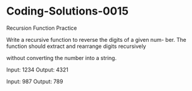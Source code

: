# Coding-Solutions-0015
Recursion Function Practice

Write a recursive function to reverse the digits of a given num-
ber. The function should extract and rearrange digits recursively

without converting the number into a string.

Input: 1234
Output: 4321

Input: 987
Output: 789
